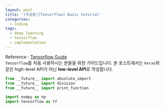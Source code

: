 ```yaml
---
layout: post
title: '(작성중)[Tensorflow] Basic tutorial'
categories:
  - Coding
tags:
  - deep learning
  - tensorflow
  - implementation
---
```



Reference : [Tensorflow Guide](https://www.tensorflow.org/guide/low_level_intro)<br>
`Tensorflow`를 처음 사용하시는 분들을 위한 가이드입니다. 본 포스트에서는 `keras`와 같은 high-level API가 아닌 **low-level API**로 작성합니다.<br>

```python
from __future__ import absolute_import
from __future__ import division
from __future__ import print_function

import numpy as np
import tensorflow as tf
```

